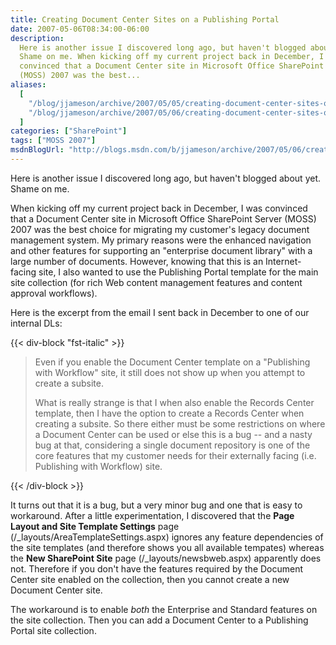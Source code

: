 ```yaml
---
title: Creating Document Center Sites on a Publishing Portal
date: 2007-05-06T08:34:00-06:00
description:
  Here is another issue I discovered long ago, but haven't blogged about yet.
  Shame on me. When kicking off my current project back in December, I was
  convinced that a Document Center site in Microsoft Office SharePoint Server
  (MOSS) 2007 was the best...
aliases:
  [
    "/blog/jjameson/archive/2007/05/05/creating-document-center-sites-on-a-publishing-portal.aspx",
    "/blog/jjameson/archive/2007/05/06/creating-document-center-sites-on-a-publishing-portal.aspx",
  ]
categories: ["SharePoint"]
tags: ["MOSS 2007"]
msdnBlogUrl: "http://blogs.msdn.com/b/jjameson/archive/2007/05/06/creating-document-center-sites-on-a-publishing-portal.aspx"
---
```


Here is another issue I discovered long ago, but haven't blogged about yet.
Shame on me.

When kicking off my current project back in December, I was convinced that a
Document Center site in Microsoft Office SharePoint Server (MOSS) 2007 was the
best choice for migrating my customer's legacy document management system. My
primary reasons were the enhanced navigation and other features for supporting
an "enterprise document library" with a large number of documents. However,
knowing that this is an Internet-facing site, I also wanted to use the
Publishing Portal template for the main site collection (for rich Web content
management features and content approval workflows).

Here is the excerpt from the email I sent back in December to one of our
internal DLs:

{{< div-block "fst-italic" >}}

> Even if you enable the Document Center template on a "Publishing with
> Workflow" site, it still does not show up when you attempt to create a
> subsite.
>
> What is really strange is that I when also enable the Records Center template,
> then I have the option to create a Records Center when creating a subsite. So
> there either must be some restrictions on where a Document Center can be used
> or else this is a bug -- and a nasty bug at that, considering a single
> document repository is one of the core features that my customer needs for
> their externally facing (i.e. Publishing with Workflow) site.

{{< /div-block >}}

It turns out that it is a bug, but a very minor bug and one that is easy to
workaround. After a little experimentation, I discovered that the **Page Layout
and Site Template Settings** page (/_layouts/AreaTemplateSettings.aspx) ignores
any feature dependencies of the site templates (and therefore shows you all
available tempates) whereas the **New SharePoint Site** page
(/_layouts/newsbweb.aspx) apparently does not. Therefore if you don't have the
features required by the Document Center site enabled on the collection, then
you cannot create a new Document Center site.

The workaround is to enable _both_ the Enterprise and Standard features on the
site collection. Then you can add a Document Center to a Publishing Portal site
collection.
